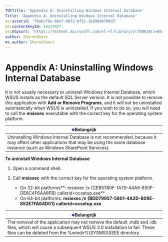 ```yaml
---
TOCTitle: 'Appendix A: Uninstalling Windows Internal Database'
Title: 'Appendix A: Uninstalling Windows Internal Database'
ms:assetid: 'f8abcf6e-b6ef-4872-bf51-1b89994700d5'
ms:contentKeyID: 18127027
ms:mtpsurl: 'https://technet.microsoft.com/nl-nl/library/Cc708610(v=WS.10)'
author: SharonSears
ms.author: SharonSears
---
```


Appendix A: Uninstalling Windows Internal Database
==================================================

It is not usually necessary to uninstall Windows Internal Database, which WSUS installs as the default SQL Server version. It is not possible to remove this application with **Add or Remove Programs**, and it will not be uninstalled automatically when WSUS is uninstalled. If you wish to do so, you will need to call the **msiexec** executable with the correct key for the operating system platform.

| ![](/security-updates/images/Cc708610.Important(WS.10).gif)Belangrijk                                                                                                        |
|-----------------------------------------------------------------------------------------------------------------------------------------------------------------------------------------|
| Uninstalling Windows Internal Database is not recommended, because it may affect other applications that may be using the same database instance (such as Windows SharePoint Services). |

**To uninstall Windows Internal Database**
1.  Open a command shell.

2.  Call **msiexec** with the correct key for the operating system platform.

    -   On 32-bit platforms**: msiexec /x {CEB5780F-1A70-44A9-850F-DE6C4F6AA8FB} callerid=ocsetup.exe**
    -   On 64-bit platforms: **msiexec /x {BDD79957-5801-4A2D-B09E-852E7FA64D01} callerid=ocsetup.exe**

| ![](/security-updates/images/Cc708610.Important(WS.10).gif)Belangrijk                                                                                                                                  |
|-------------------------------------------------------------------------------------------------------------------------------------------------------------------------------------------------------------------|
| The removal of the application may not remove the default .mdb and .ldb files, which will cause a subsequent WSUS 3.0 installation to fail. These files can be deleted from the %windir%\\SYSMSI\\SSEE directory. |
